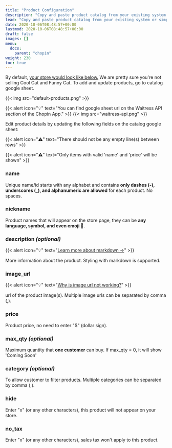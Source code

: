 ```yaml
---
title: "Product Configuration"
description: "Copy and paste product catalog from your existing system or simply edit the catalog google sheet to start adding product to your store. Store will update in real-time with the catalog google sheet."
lead: "Copy and paste product catalog from your existing system or simply edit the catalog google sheet to start adding product to your store. Store will update in real-time with the catalog google sheet."
date: 2020-10-06T08:48:57+00:00
lastmod: 2020-10-06T08:48:57+00:00
draft: false
images: []
menu:
  docs:
    parent: "chopin"
weight: 230
toc: true
---
```


By default, [your store would look like below.](https://chopin.apiobuild.com/google-oauth2%7C106308532747537725517/3b99cc9c-6c28-45dd-9786-8521fe0a2e47) We are pretty sure you're not selling Cool Cat and Funny Cat. To add and update products, go to catalog google sheet.

{{< img src="default-products.png" >}}

{{< alert icon="💡" text="You can find google sheet url on the Waitress API section of the Chopin App." >}}
{{< img src="waitress-api.png" >}}

Edit product details by updating the following fields on the catalog google sheet:

{{< alert icon="⚠️" text="There should not be any empty line(s) between rows" >}}

{{< alert icon="⚠️" text="Only items with valid 'name' and 'price' will be shown" >}}

### name

Unique name/id starts with any alphabet and contains **only dashes (-), underscores (_), and alphanumeric are allowed** for each product. No spaces.

### nickname

Product names that will appear on the store page, they can be **any language, symbol, and even emoji 🤩**.

### description *(optional)*

{{< alert icon="💡" text="<a href='https://www.markdownguide.org/cheat-sheet/' target='_blank'>Learn more about markdown →</a>" >}}

More information about the product. Styling with markdown is supported.

### image_url

{{< alert icon="💡" text="<a href='/docs/apps/chopin/troubleshoot/#images'>Why is image url not working?</a>" >}}

url of the product image(s). Multiple image urls can be separated by comma (,).

### price

Product price, no need to enter "$" (dollar sign).

### max_qty *(optional)*

Maximum quantity that **one customer** can buy. If max_qty = 0, it will show 'Coming Soon'

### category *(optional)*

To allow customer to filter products. Multiple categories can be separated by comma (,).

### hide

Enter "x" (or any other characters), this product will not appear on your store.

### no_tax

Enter "x" (or any other characters), sales tax won't apply to this product.
